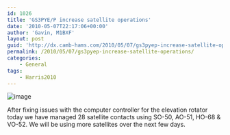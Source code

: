 ```yaml
---
id: 1026
title: 'GS3PYE/P increase satellite operations'
date: '2010-05-07T22:17:06+00:00'
author: 'Gavin, M1BXF'
layout: post
guid: 'http://dx.camb-hams.com/2010/05/07/gs3pyep-increase-satellite-operations/'
permalink: /2010/05/07/gs3pyep-increase-satellite-operations/
categories:
    - General
tags:
    - Harris2010
---
```


![image](http://dx.camb-hams.com/wp-content/uploads/2010/05/wpid-2010-05-07-16.58.00.jpg)

After fixing issues with the computer controller for the elevation rotator today we have managed 28 satellite contacts using SO-50, AO-51, HO-68 &amp; VO-52. We will be using more satellites over the next few days.